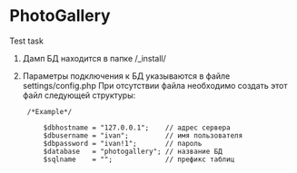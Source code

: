# PhotoGallery
Test task

1. Дамп БД находится в папке /_install/
2. Параметры подключения к БД указываются в файле settings/config.php
    При отсутствии файла необходимо создать этот файл следующей структуры:
        
        /*Example*/
        
            $dbhostname = "127.0.0.1";    // адрес сервера
            $dbusername = "ivan";         // имя пользователя
            $dbpassword = "ivan!1";       // пароль
            $database   = "photogallery"; // название БД
            $sqlname    = "";             // префикс таблиц
